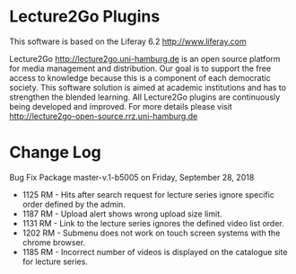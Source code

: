 Lecture2Go Plugins
==================

This software is based on the Liferay 6.2 http://www.liferay.com

Lecture2Go http://lecture2go.uni-hamburg.de is an open source platform for media management and distribution. Our goal is to support the free access to knowledge because this is a component of each democratic society. This software solution is aimed at academic institutions and has to strengthen the blended learning. All Lecture2Go plugins are continuously being developed and improved. For more details please visit http://lecture2go-open-source.rrz.uni-hamburg.de 

Change Log
==============
Bug Fix Package master-v.1-b5005 on Friday, September 28, 2018

- 1125 RM - Hits after search request for lecture series ignore specific
order defined by the admin.
- 1187 RM - Upload alert shows wrong upload size limit.
- 1131 RM - Link to the lecture series ignores the defined video list
order.
- 1202 RM - Submenu does not work on touch screen systems with the chrome
browser.
- 1185 RM - Incorrect number of videos is displayed on the catalogue site
for lecture series.
